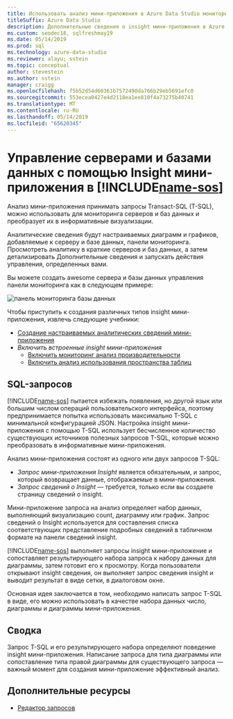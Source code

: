 ```yaml
---
title: Использовать анализ мини-приложения в Azure Data Studio мониторинг серверов и баз данных
titleSuffix: Azure Data Studio
description: Дополнительные сведения о insight мини-приложения в Azure Data Studio
ms.custom: seodec18, sqlfreshmay19
ms.date: 05/14/2019
ms.prod: sql
ms.technology: azure-data-studio
ms.reviewer: alayu; sstein
ms.topic: conceptual
author: stevestein
ms.author: sstein
manager: craigg
ms.openlocfilehash: f5b52d54d60361b7572490da766b29eb5691efc0
ms.sourcegitcommit: 553ecea0427e4d2118ea1ee810f4a73275b40741
ms.translationtype: MT
ms.contentlocale: ru-RU
ms.lasthandoff: 05/14/2019
ms.locfileid: "65620345"
---
```

# <a name="manage-servers-and-databases-with-insight-widgets-in-includename-sosincludesname-sos-shortmd"></a>Управление серверами и базами данных с помощью Insight мини-приложения в [!INCLUDE[name-sos](../includes/name-sos-short.md)]

Анализ мини-приложения принимать запросы Transact-SQL (T-SQL), можно использовать для мониторинга серверов и баз данных и преобразует их в информативные визуализации.

Аналитические сведения будут настраиваемых диаграмм и графиков, добавляемые к серверу и базе данных, панели мониторинга. Просмотреть аналитику в краткие серверов и баз данных, а затем детализировать Дополнительные сведения и запускать действия управления, определенных вами.

Вы можете создать awesome сервера и базы данных управления панели мониторинга как в следующем примере:

![панель мониторинга базы данных](media/insight-widgets/database-dashboard.png)


Чтобы приступить к создания различных типов insight мини-приложения, извлечь следующие учебники:

- [Создание настраиваемых аналитических сведений мини-приложения](tutorial-build-custom-insight-sql-server.md)
- *Включить встроенные insight мини-приложения*
  - [Включить мониторинг анализ производительности](tutorial-qds-sql-server.md)
  - [Включить анализ использования пространства таблиц](tutorial-table-space-sql-server.md)


## <a name="sql-queries"></a>SQL-запросов

[!INCLUDE[name-sos](../includes/name-sos-short.md)] пытается избежать появления, но другой язык или большим числом операций пользовательского интерфейса, поэтому предпринимается попытка использовать максимально T-SQL с минимальной конфигурацией JSON. Настройка insight мини-приложения с помощью T-SQL использует бесчисленное количество существующих источников полезных запросов T-SQL, которые можно преобразовать в информативные мини-приложения.

Анализ мини-приложения состоят из одного или двух запросов T-SQL:
* *Запрос мини-приложения Insight* является обязательным, и запрос, который возвращает данные, отображаемые в мини-приложения.
* *Запрос сведений о Insight* — требуется, только если вы создаете страницу сведений о insight.

Мини-приложение запроса на анализ определяет набор данных, выполняющий визуализацию count, диаграмму или график. Запрос сведений о Insight используется для составления списка соответствующих представление подробных сведений в табличном формате на панели сведений insight. 

[!INCLUDE[name-sos](../includes/name-sos-short.md)] выполняет запросы insight мини-приложение и сопоставляет результирующего набора запроса к набору данных для диаграммы, затем готовит его к просмотру. Когда пользователи открывают insight сведения, он выполняет запрос сведения insight и выводит результат в виде сетки, в диалоговом окне.

Основная идея заключается в том, необходимо написать запрос T-SQL в виде, его можно использовать в качестве набора данных число, диаграммы и диаграммы мини-приложения. 

## <a name="summary"></a>Сводка

Запрос T-SQL и его результирующего набора определяют поведение insight мини-приложения. Написание запроса для типа диаграммы или сопоставление типа правой диаграммы для существующего запроса — важный момент для создания мини-приложение эффективный анализ.



## <a name="additional-resources"></a>Дополнительные ресурсы
- [Редактор запросов](tutorial-sql-editor.md)

